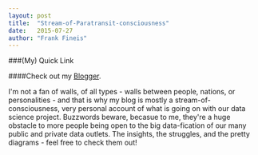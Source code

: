 ```yaml
---
layout: post
title:  "Stream-of-Paratransit-consciousness"
date:   2015-07-27
author: "Frank Fineis"
---
```


###(My) Quick Link

####Check out my [Blogger](http://bigdillingeranalytics.blogspot.com/). 

I'm not a fan of walls, of all types - walls between people, nations, or personalities - and that is why my blog is mostly a stream-of-consciousness, very personal account of what is going on with our data science project. Buzzwords beware, becasue to me, they're a huge obstacle to more people being open to the big data-fication of our many public and private data outlets. The insights, the struggles, and the pretty diagrams - feel free to check them out! 